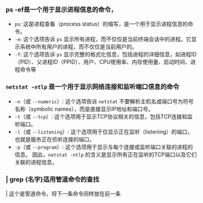 ### ps -ef是一个用于显示进程信息的命令，
- `ps`: 这是进程查看（process status）的缩写，是一个用于显示进程信息的命令。
- `-e`: 这个选项告诉 `ps` 显示所有进程，而不仅仅是当前终端会话中的进程。它显示系统中所有用户的进程，而不仅仅是当前用户的。
- `-f`: 这个选项告诉 `ps` 显示完整的格式化信息，包括进程的详细信息，如进程ID（PID）、父进程ID（PPID）、用户、CPU使用率、内存使用量、启动时间、进程命令等

### `netstat -ntlp` 是一个用于显示网络连接和监听端口信息的命令
- `-n`（或 `--numeric`）: 这个选项告诉 `netstat` 不要解析主机名或端口号为符号名称（symbolic names），而是直接显示IP地址和端口号。
- `-t`（或 `--tcp`）: 这个选项用于显示TCP协议相关的信息，包括TCP连接和监听端口。
- `-l`（或 `--listening`）: 这个选项用于仅显示正在监听（listening）的端口，也就是服务正在侦听连接的端口。
- `-p`（或 `--program`）: 这个选项用于显示与每个连接或监听端口关联的进程的信息。
因此，`netstat -ntlp` 的含义是显示所有正在监听的TCP端口以及它们关联的进程信息。

### | grep {名字}适用管道命令的查找
| 这个是管道命令，将下一条命令同样放在前一条
